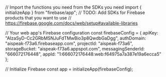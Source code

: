 // Import the functions you need from the SDKs you need
import { initializeApp } from "firebase/app";
// TODO: Add SDKs for Firebase products that you want to use
// https://firebase.google.com/docs/web/setup#available-libraries

// Your web app's Firebase configuration
const firebaseConfig = {
  apiKey: "AIzaSyD-Cc2GRbMSNJuFdTMwBio3p8QwdbGaDgg",
  authDomain: "aispeak-f73a6.firebaseapp.com",
  projectId: "aispeak-f73a6",
  storageBucket: "aispeak-f73a6.appspot.com",
  messagingSenderId: "666072176448",
  appId: "1:666072176448:web:f64975a7a387e19a6ecca5"
};

// Initialize Firebase
const app = initializeApp(firebaseConfig);